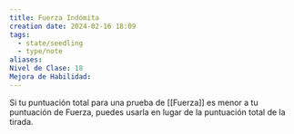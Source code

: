 ```yaml
---
title: Fuerza Indómita
creation date: 2024-02-16 18:09
tags:
  - state/seedling
  - type/note
aliases: 
Nivel de Clase: 18
Mejora de Habilidad:
---
```

Si tu puntuación total para una prueba de [[Fuerza]] es menor a tu puntuación de Fuerza, puedes usarla en lugar de la puntuación total de la tirada.

